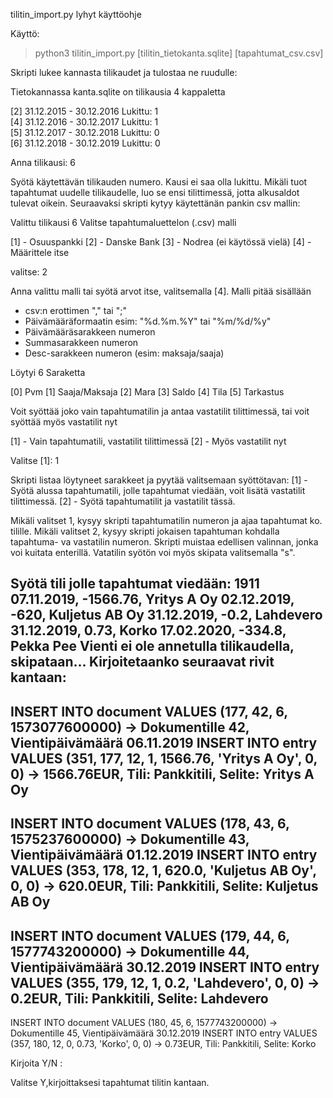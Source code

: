 tilitin_import.py lyhyt käyttöohje

Käyttö:
>python3 tilitin_import.py [tilitin_tietokanta.sqlite] [tapahtumat_csv.csv]

Skripti lukee kannasta tilikaudet ja tulostaa ne ruudulle:


Tietokannassa kanta.sqlite on tilikausia 4 kappaletta

[2] 31.12.2015 - 30.12.2016 Lukittu: 1\
[4] 31.12.2016 - 30.12.2017 Lukittu: 1\
[5] 31.12.2017 - 30.12.2018 Lukittu: 0\
[6] 31.12.2018 - 30.12.2019 Lukittu: 0

Anna tilikausi: 6


Syötä käytettävän tilikauden numero. Kausi ei saa olla lukittu. Mikäli tuot tapahtumat uudelle tilikaudelle,
luo se ensi tilittimessä, jotta alkusaldot tulevat oikein.
Seuraavaksi skripti kytyy käytettänän pankin csv mallin:

Valittu tilikausi 6
Valitse tapahtumaluettelon (.csv) malli

[1] - Osuuspankki
[2] - Danske Bank
[3] - Nodrea (ei käytössä vielä)
[4] - Määrittele itse

valitse: 2

Anna valittu malli tai syötä arvot itse, valitsemalla [4]. Malli pitää sisällään
- csv:n erottimen "," tai ";"
- Päivämääräformaatin esim: "%d.%m.%Y" tai "%m/%d/%y"
- Päivämääräsarakkeen numeron
- Summasarakkeen numeron
- Desc-sarakkeen numeron (esim: maksaja/saaja)

Löytyi 6 Saraketta

[0]  Pvm
[1]  Saaja/Maksaja
[2]  Mara
[3]  Saldo
[4]  Tila
[5]  Tarkastus

Voit syöttää joko vain tapahtumatilin ja antaa vastatilit tilittimessä,
tai voit syöttää myös vastatilit nyt

[1] - Vain tapahtumatili, vastatilit tilittimessä
[2] - Myös vastatilit nyt

Valitse [1]: 1

Skripti listaa löytyneet sarakkeet ja pyytää valitsemaan syöttötavan:
[1] - Syötä alussa tapahtumatili, jolle tapahtumat viedään, voit lisätä vastatilit tilittimessä.
[2] - Syötä tapahtumatilit ja vastatilit tässä.

Mikäli valitset 1, kysyy skripti tapahtumatilin numeron ja ajaa tapahtumat ko. tilille. 
Mikäli valitset 2, kysyy skripti jokaisen tapahtuman kohdalla tapahtuma- va vastatilin numeron. 
Skripti muistaa edellisen valinnan, jonka voi kuitata enterillä. Vatatilin syötön voi myös skipata valitsemalla "s".
  
Syötä tili jolle tapahtumat viedään: 1911
07.11.2019, -1566.76, Yritys A Oy 
02.12.2019, -620, Kuljetus AB Oy 
31.12.2019, -0.2, Lahdevero 
31.12.2019, 0.73, Korko 
17.02.2020, -334.8, Pekka Pee 
Vienti ei ole annetulla tilikaudella, skipataan...
Kirjoitetaanko seuraavat rivit kantaan:
------------------------------------------------------
INSERT INTO document VALUES (177, 42, 6, 1573077600000) -> Dokumentille 42, Vientipäivämäärä 06.11.2019
 INSERT INTO entry VALUES (351, 177, 12, 1, 1566.76, 'Yritys A Oy', 0, 0) -> 1566.76EUR, Tili: Pankkitili, Selite: Yritys A Oy
------------------------------------------------------
INSERT INTO document VALUES (178, 43, 6, 1575237600000) -> Dokumentille 43, Vientipäivämäärä 01.12.2019
 INSERT INTO entry VALUES (353, 178, 12, 1, 620.0, 'Kuljetus AB Oy', 0, 0) -> 620.0EUR, Tili: Pankkitili, Selite: Kuljetus AB Oy
------------------------------------------------------
INSERT INTO document VALUES (179, 44, 6, 1577743200000) -> Dokumentille 44, Vientipäivämäärä 30.12.2019
 INSERT INTO entry VALUES (355, 179, 12, 1, 0.2, 'Lahdevero', 0, 0) -> 0.2EUR, Tili: Pankkitili, Selite: Lahdevero
------------------------------------------------------
INSERT INTO document VALUES (180, 45, 6, 1577743200000) -> Dokumentille 45, Vientipäivämäärä 30.12.2019
 INSERT INTO entry VALUES (357, 180, 12, 0, 0.73, 'Korko', 0, 0) -> 0.73EUR, Tili: Pankkitili, Selite: Korko

Kirjoita Y/N : 

Valitse Y,kirjoittaksesi tapahtumat tilitin kantaan.


